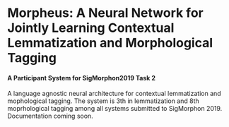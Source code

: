 # Morpheus: A Neural Network for Jointly Learning Contextual Lemmatization and Morphological Tagging
#### A Participant System for SigMorphon2019 Task 2

A language agnostic neural architecture for contextual lemmatization and mophological tagging.
The system is 3th in lemmatization and 8th moprhological tagging among all systems submitted to SigMorphon 2019.
Documentation coming soon.
